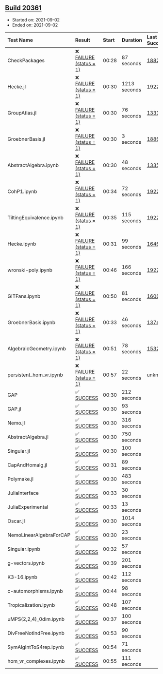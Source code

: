 ## [Build 20361](https://oscarci.mathematik.uni-kl.de/job/oscar/20361/)

* Started on: 2021-09-02
* Ended on: 2021-09-02

| Test Name    | Result | Start | Duration | Last Success | First Failure |
|:-------------|:-------|:------|:---------|:-------------|:--------------|
| CheckPackages | ❌ [FAILURE (status = 1)](https://oscarci.mathematik.uni-kl.de/job/oscar/20361/artifact/logs/build-20361/CheckPackages.log) | 00:28 | 87 seconds | [18822](https://oscarci.mathematik.uni-kl.de/job/oscar/18822/) | [18823](https://oscarci.mathematik.uni-kl.de/job/oscar/18823/) |
| Hecke.jl | ❌ [FAILURE (status = 1)](https://oscarci.mathematik.uni-kl.de/job/oscar/20361/artifact/logs/build-20361/Hecke.jl.log) | 00:30 | 1213 seconds | [19222](https://oscarci.mathematik.uni-kl.de/job/oscar/19222/) | [20152](https://oscarci.mathematik.uni-kl.de/job/oscar/20152/) |
| GroupAtlas.jl | ❌ [FAILURE (status = 1)](https://oscarci.mathematik.uni-kl.de/job/oscar/20361/artifact/logs/build-20361/GroupAtlas.jl.log) | 00:30 | 76 seconds | [13311](https://oscarci.mathematik.uni-kl.de/job/oscar/13311/) | [13312](https://oscarci.mathematik.uni-kl.de/job/oscar/13312/) |
| GroebnerBasis.jl | ❌ [FAILURE (status = 1)](https://oscarci.mathematik.uni-kl.de/job/oscar/20361/artifact/logs/build-20361/GroebnerBasis.jl.log) | 00:30 | 3 seconds | [18864](https://oscarci.mathematik.uni-kl.de/job/oscar/18864/) | [18865](https://oscarci.mathematik.uni-kl.de/job/oscar/18865/) |
| AbstractAlgebra.ipynb | ❌ [FAILURE (status = 1)](https://oscarci.mathematik.uni-kl.de/job/oscar/20361/artifact/logs/build-20361/AbstractAlgebra.ipynb.log) | 00:30 | 48 seconds | [13355](https://oscarci.mathematik.uni-kl.de/job/oscar/13355/) | [13356](https://oscarci.mathematik.uni-kl.de/job/oscar/13356/) |
| CohP1.ipynb | ❌ [FAILURE (status = 1)](https://oscarci.mathematik.uni-kl.de/job/oscar/20361/artifact/logs/build-20361/CohP1.ipynb.log) | 00:34 | 72 seconds | [19222](https://oscarci.mathematik.uni-kl.de/job/oscar/19222/) | [20152](https://oscarci.mathematik.uni-kl.de/job/oscar/20152/) |
| TiltingEquivalence.ipynb | ❌ [FAILURE (status = 1)](https://oscarci.mathematik.uni-kl.de/job/oscar/20361/artifact/logs/build-20361/TiltingEquivalence.ipynb.log) | 00:35 | 115 seconds | [19222](https://oscarci.mathematik.uni-kl.de/job/oscar/19222/) | [20152](https://oscarci.mathematik.uni-kl.de/job/oscar/20152/) |
| Hecke.ipynb | ❌ [FAILURE (status = 1)](https://oscarci.mathematik.uni-kl.de/job/oscar/20361/artifact/logs/build-20361/Hecke.ipynb.log) | 00:31 | 99 seconds | [16463](https://oscarci.mathematik.uni-kl.de/job/oscar/16463/) | [16464](https://oscarci.mathematik.uni-kl.de/job/oscar/16464/) |
| wronski-poly.ipynb | ❌ [FAILURE (status = 1)](https://oscarci.mathematik.uni-kl.de/job/oscar/20361/artifact/logs/build-20361/wronski-poly.ipynb.log) | 00:46 | 166 seconds | [19222](https://oscarci.mathematik.uni-kl.de/job/oscar/19222/) | [20152](https://oscarci.mathematik.uni-kl.de/job/oscar/20152/) |
| GITFans.ipynb | ❌ [FAILURE (status = 1)](https://oscarci.mathematik.uni-kl.de/job/oscar/20361/artifact/logs/build-20361/GITFans.ipynb.log) | 00:50 | 81 seconds | [16068](https://oscarci.mathematik.uni-kl.de/job/oscar/16068/) | [16069](https://oscarci.mathematik.uni-kl.de/job/oscar/16069/) |
| GroebnerBasis.ipynb | ❌ [FAILURE (status = 1)](https://oscarci.mathematik.uni-kl.de/job/oscar/20361/artifact/logs/build-20361/GroebnerBasis.ipynb.log) | 00:33 | 46 seconds | [13748](https://oscarci.mathematik.uni-kl.de/job/oscar/13748/) | [13749](https://oscarci.mathematik.uni-kl.de/job/oscar/13749/) |
| AlgebraicGeometry.ipynb | ❌ [FAILURE (status = 1)](https://oscarci.mathematik.uni-kl.de/job/oscar/20361/artifact/logs/build-20361/AlgebraicGeometry.ipynb.log) | 00:51 | 78 seconds | [15322](https://oscarci.mathematik.uni-kl.de/job/oscar/15322/) | [15323](https://oscarci.mathematik.uni-kl.de/job/oscar/15323/) |
| persistent_hom_vr.ipynb | ❌ [FAILURE (status = 1)](https://oscarci.mathematik.uni-kl.de/job/oscar/20361/artifact/logs/build-20361/persistent_hom_vr.ipynb.log) | 00:57 | 22 seconds | unknown | unknown |
| GAP | ✅ [SUCCESS](https://oscarci.mathematik.uni-kl.de/job/oscar/20361/artifact/logs/build-20361/GAP.log) | 00:30 | 212 seconds |  |  |
| GAP.jl | ✅ [SUCCESS](https://oscarci.mathematik.uni-kl.de/job/oscar/20361/artifact/logs/build-20361/GAP.jl.log) | 00:30 | 93 seconds |  |  |
| Nemo.jl | ✅ [SUCCESS](https://oscarci.mathematik.uni-kl.de/job/oscar/20361/artifact/logs/build-20361/Nemo.jl.log) | 00:30 | 316 seconds |  |  |
| AbstractAlgebra.jl | ✅ [SUCCESS](https://oscarci.mathematik.uni-kl.de/job/oscar/20361/artifact/logs/build-20361/AbstractAlgebra.jl.log) | 00:30 | 750 seconds |  |  |
| Singular.jl | ✅ [SUCCESS](https://oscarci.mathematik.uni-kl.de/job/oscar/20361/artifact/logs/build-20361/Singular.jl.log) | 00:30 | 100 seconds |  |  |
| CapAndHomalg.jl | ✅ [SUCCESS](https://oscarci.mathematik.uni-kl.de/job/oscar/20361/artifact/logs/build-20361/CapAndHomalg.jl.log) | 00:31 | 89 seconds |  |  |
| Polymake.jl | ✅ [SUCCESS](https://oscarci.mathematik.uni-kl.de/job/oscar/20361/artifact/logs/build-20361/Polymake.jl.log) | 00:30 | 483 seconds |  |  |
| JuliaInterface | ✅ [SUCCESS](https://oscarci.mathematik.uni-kl.de/job/oscar/20361/artifact/logs/build-20361/JuliaInterface.log) | 00:33 | 30 seconds |  |  |
| JuliaExperimental | ✅ [SUCCESS](https://oscarci.mathematik.uni-kl.de/job/oscar/20361/artifact/logs/build-20361/JuliaExperimental.log) | 00:33 | 13 seconds |  |  |
| Oscar.jl | ✅ [SUCCESS](https://oscarci.mathematik.uni-kl.de/job/oscar/20361/artifact/logs/build-20361/Oscar.jl.log) | 00:30 | 1014 seconds |  |  |
| NemoLinearAlgebraForCAP | ✅ [SUCCESS](https://oscarci.mathematik.uni-kl.de/job/oscar/20361/artifact/logs/build-20361/NemoLinearAlgebraForCAP.log) | 00:30 | 23 seconds |  |  |
| Singular.ipynb | ✅ [SUCCESS](https://oscarci.mathematik.uni-kl.de/job/oscar/20361/artifact/logs/build-20361/Singular.ipynb.log) | 00:32 | 57 seconds |  |  |
| g-vectors.ipynb | ✅ [SUCCESS](https://oscarci.mathematik.uni-kl.de/job/oscar/20361/artifact/logs/build-20361/g-vectors.ipynb.log) | 00:39 | 201 seconds |  |  |
| K3-16.ipynb | ✅ [SUCCESS](https://oscarci.mathematik.uni-kl.de/job/oscar/20361/artifact/logs/build-20361/K3-16.ipynb.log) | 00:42 | 112 seconds |  |  |
| c-automorphisms.ipynb | ✅ [SUCCESS](https://oscarci.mathematik.uni-kl.de/job/oscar/20361/artifact/logs/build-20361/c-automorphisms.ipynb.log) | 00:44 | 98 seconds |  |  |
| Tropicalization.ipynb | ✅ [SUCCESS](https://oscarci.mathematik.uni-kl.de/job/oscar/20361/artifact/logs/build-20361/Tropicalization.ipynb.log) | 00:48 | 107 seconds |  |  |
| uMPS(2,2,4)_0dim.ipynb | ✅ [SUCCESS](https://oscarci.mathematik.uni-kl.de/job/oscar/20361/artifact/logs/build-20361/uMPS-2-2-4-_0dim.ipynb.log) | 00:37 | 100 seconds |  |  |
| DivFreeNotIndFree.ipynb | ✅ [SUCCESS](https://oscarci.mathematik.uni-kl.de/job/oscar/20361/artifact/logs/build-20361/DivFreeNotIndFree.ipynb.log) | 00:53 | 90 seconds |  |  |
| SymAlgIntToS4rep.ipynb | ✅ [SUCCESS](https://oscarci.mathematik.uni-kl.de/job/oscar/20361/artifact/logs/build-20361/SymAlgIntToS4rep.ipynb.log) | 00:54 | 71 seconds |  |  |
| hom_vr_complexes.ipynb | ✅ [SUCCESS](https://oscarci.mathematik.uni-kl.de/job/oscar/20361/artifact/logs/build-20361/hom_vr_complexes.ipynb.log) | 00:55 | 111 seconds |  |  |

